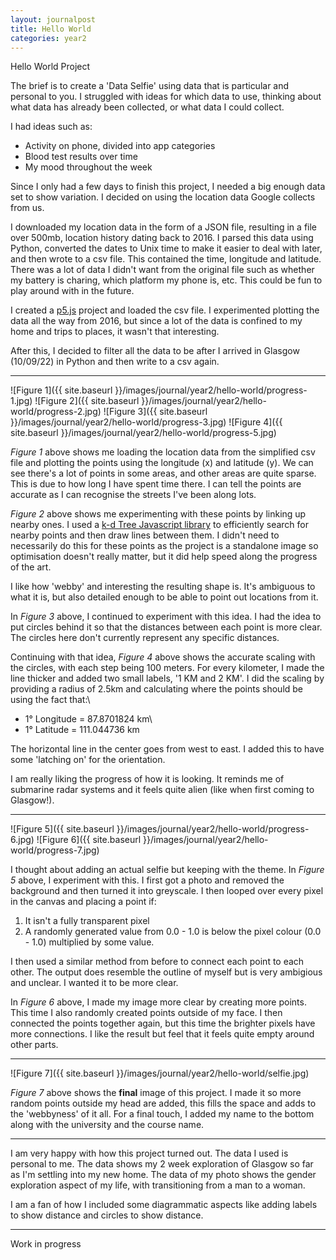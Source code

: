 ```yaml
---
layout: journalpost
title: Hello World
categories: year2
---
```


Hello World Project

<!-- - Location Data
> Downloading Google Maps Location Data
> Parsing JSON data
> Filtering with Python to dates after arriving in glasgow
> Adding to a csv file, consisiting of time, lat, and lon
> Reading it into javascript and visualising with points and lines (using k-d tree)

![location data from google]({{ site.baseurl }}/images/journal/year2/hello-world/data.png)
Test, aaaaaaaa
![parsed and simplified data]({{ site.baseurl }}/images/journal/year2/hello-world/data2.png)
Test 2, bbbbbbb -->
<!-- 
- Radial
> Making circles every 1km with 100m circles
> Adding meter markings

- Face Data
> Turning selfie background transparent
> Making it 1080x1080 and greyscale
> Reading the image pixel by pixel and placing a point randomly depending on brightness of pixel (ignoring transparent)
> Connections determined by brightness
> Dotting random spots outside

- Video
> During development outputted the images
> Linking them all together in a video
> Creating audio that matches it


TEST TEST -->

The brief is to create a 'Data Selfie' using data that is particular and personal to you. I struggled with ideas for which data to use, thinking about what data has already been collected, or what data I could collect. 

I had ideas such as:
* Activity on phone, divided into app categories
* Blood test results over time
* My mood throughout the week

Since I only had a few days to finish this project, I needed a big enough data set to show variation. I decided on using the location data Google collects from us.

I downloaded my location data in the form of a JSON file, resulting in a file over 500mb, location history dating back to 2016. I parsed this data using Python, converted the dates to Unix time to make it easier to deal with later, and then wrote to a csv file. This contained the time, longitude and latitude. There was a lot of data I didn't want from the original file such as whether my battery is charing, which platform my phone is, etc. This could be fun to play around with in the future.

I created a [p5.js](https://p5js.org) project and loaded the csv file. I experimented plotting the data all the way from 2016, but since a lot of the data is confined to my home and trips to places, it wasn't that interesting.

After this, I decided to filter all the data to be after I arrived in Glasgow (10/09/22) in Python and then write to a csv again.

---


![Figure 1]({{ site.baseurl }}/images/journal/year2/hello-world/progress-1.jpg)
![Figure 2]({{ site.baseurl }}/images/journal/year2/hello-world/progress-2.jpg)
![Figure 3]({{ site.baseurl }}/images/journal/year2/hello-world/progress-3.jpg)
![Figure 4]({{ site.baseurl }}/images/journal/year2/hello-world/progress-5.jpg)

*Figure 1* above shows me loading the location data from the simplified csv file and plotting the points using the longitude (x) and latitude (y). We can see there's a lot of points in some areas, and other areas are quite sparse. This is due to how long I have spent time there. I can tell the points are accurate as I can recognise the streets I've been along lots.

*Figure 2* above shows me experimenting with these points by linking up nearby ones. I used a [k-d Tree Javascript library](https://github.com/ubilabs/kd-tree-javascript) to efficiently search for nearby points and then draw lines between them. I didn't need to necessarily do this for these points as the project is a standalone image so optimisation doesn't really matter, but it did help speed along the progress of the art.

I like how 'webby' and interesting the resulting shape is. It's ambiguous to what it is, but also detailed enough to be able to point out locations from it.

In *Figure 3* above, I continued to experiment with this idea. I had the idea to put circles behind it so that the distances between each point is more clear. The circles here don't currently represent any specific distances.

Continuing with that idea, *Figure 4* above shows the accurate scaling with the circles, with each step being 100 meters. For every kilometer, I made the line thicker and added two small labels, '1 KM and 2 KM'. 
I did the scaling by providing a radius of 2.5km and calculating where the points should be using the fact that:\
* 1° Longitude = 87.8701824 km\
* 1° Latitude = 111.044736 km

The horizontal line in the center goes from west to east. I added this to have some 'latching on' for the orientation.

I am really liking the progress of how it is looking. It reminds me of submarine radar systems and it feels quite alien (like when first coming to Glasgow!).

---

![Figure 5]({{ site.baseurl }}/images/journal/year2/hello-world/progress-6.jpg)
![Figure 6]({{ site.baseurl }}/images/journal/year2/hello-world/progress-7.jpg)

I thought about adding an actual selfie but keeping with the theme. In *Figure 5* above, I experiment with this. I first got a photo and removed the background and then turned it into greyscale. I then looped over every pixel in the canvas and placing a point if:
1. It isn't a fully transparent pixel
2. A randomly generated value from 0.0 - 1.0 is below the pixel colour (0.0 - 1.0) multiplied by some value. 

I then used a similar method from before to connect each point to each other. The output does resemble the outline of myself but is very ambigious and unclear. I wanted it to be more clear.

In *Figure 6* above, I made my image more clear by creating more points. This time I also randomly created points outside of my face. I then connected the points together again, but this time the brighter pixels have more connections. I like the result but feel that it feels quite empty around other parts.

---

![Figure 7]({{ site.baseurl }}/images/journal/year2/hello-world/selfie.jpg)

*Figure 7* above shows the **final** image of this project. I made it so more random points outside my head are added, this fills the space and adds to the 'webbyness' of it all. For a final touch, I added my name to the bottom along with the university and the course name.

---

I am very happy with how this project turned out. The data I used is personal to me. The data shows my 2 week exploration of Glasgow so far as I'm settling into my new home. The data of my photo shows the gender exploration aspect of my life, with transitioning from a man to a woman.

I am a fan of how I included some diagrammatic aspects like adding labels to show distance and circles to show distance. 

---

Work in progress


<!-- Libraries used:\
Ubilabs - k-d Tree JavaScript Library - [https://github.com/ubilabs/kd-tree-javascript](https://github.com/ubilabs/kd-tree-javascript)\
p5.js - [https://p5js.org](https://p5js.org)\
Font used: Matthew Welch - Secret Code - [https://www.dafont.com/secret-code.font](https://www.dafont.com/secret-code.font) -->
